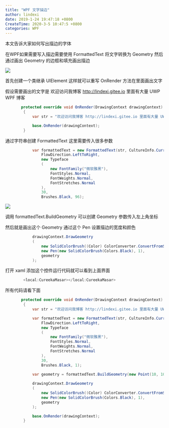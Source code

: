 ```yaml
---
title: "WPF 文字描边"
author: lindexi
date: 2019-1-24 19:47:18 +0800
CreateTime: 2020-3-5 10:47:5 +0800
categories: WPF
---
```


本文告诉大家如何写出描边的字体

<!--more-->


<!-- csdn -->

在WPF如果需要写入描边需要使用 FormattedText 将文字转换为 Geometry 然后通过画出 Geometry 的边框和填充画出描边

<!-- ![](image/WPF 文字描边/WPF 文字描边0.png) -->

![](http://image.acmx.xyz/lindexi%2F2019124194225821)

首先创建一个类继承 UIElement 这样就可以重写 OnRender 方法在里面画出文字

假设需要画出的文字是 欢迎访问我博客 http://lindexi.gitee.io 里面有大量 UWP WPF 博客

```csharp
       protected override void OnRender(DrawingContext drawingContext)
        {
            var str = "欢迎访问我博客 http://lindexi.gitee.io 里面有大量 UWP WPF 博客";

            base.OnRender(drawingContext);
        }
```

通过字符串创建 FormattedText 这里需要传入很多参数

```csharp
            var formattedText = new FormattedText(str, CultureInfo.CurrentCulture,
                FlowDirection.LeftToRight,
                new Typeface
                (
                    new FontFamily("微软雅黑"),
                    FontStyles.Normal,
                    FontWeights.Normal,
                    FontStretches.Normal
                ),
                30,
                Brushes.Black, 96);
```

<!-- ![](image/WPF 文字描边/WPF 文字描边1.png) -->

![](http://image.acmx.xyz/lindexi%2F2019124194524426)

调用 formattedText.BuildGeometry 可以创建 Geometry 参数传入左上角坐标

然后就是画出这个 Geometry 通过这个 Pen 设置描边的宽度和颜色

```csharp
            drawingContext.DrawGeometry
            (
                new SolidColorBrush((Color) ColorConverter.ConvertFromString("#F00002")),
                new Pen(new SolidColorBrush(Colors.Black), 1),
                geometry
            );
```

打开 xaml 添加这个控件运行代码就可以看到上面界面

```csharp
        <local:CureekaMasar></local:CureekaMasar>
```

所有代码请看下面

```csharp
       protected override void OnRender(DrawingContext drawingContext)
        {
            var str = "欢迎访问我博客 http://lindexi.gitee.io 里面有大量 UWP WPF 博客";

            var formattedText = new FormattedText(str, CultureInfo.CurrentCulture,
                FlowDirection.LeftToRight,
                new Typeface
                (
                    new FontFamily("微软雅黑"),
                    FontStyles.Normal,
                    FontWeights.Normal,
                    FontStretches.Normal
                ),
                30,
                Brushes.Black, 1);

            var geometry = formattedText.BuildGeometry(new Point(10, 10));
            
            drawingContext.DrawGeometry
            (
                new SolidColorBrush((Color) ColorConverter.ConvertFromString("#F00002")),
                new Pen(new SolidColorBrush(Colors.Black), 1),
                geometry
            );

            base.OnRender(drawingContext);
        }
```


